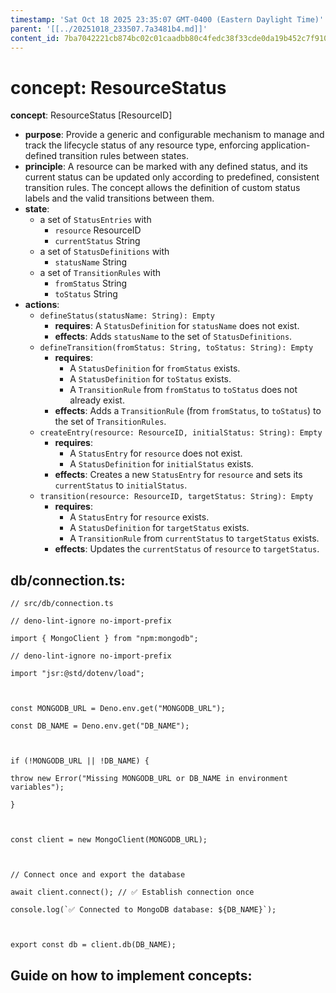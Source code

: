```yaml
---
timestamp: 'Sat Oct 18 2025 23:35:07 GMT-0400 (Eastern Daylight Time)'
parent: '[[../20251018_233507.7a3481b4.md]]'
content_id: 7ba7042221cb874bc02c01caadbb80c4fedc38f33cde0da19b452c7f9103a1bc
---
```


# concept: ResourceStatus

**concept**: ResourceStatus \[ResourceID]

* **purpose**: Provide a generic and configurable mechanism to manage and track the lifecycle status of any resource type, enforcing application-defined transition rules between states.
* **principle**: A resource can be marked with any defined status, and its current status can be updated only according to predefined, consistent transition rules. The concept allows the definition of custom status labels and the valid transitions between them.
* **state**:
  * a set of `StatusEntries` with
    * `resource` ResourceID
    * `currentStatus` String
  * a set of `StatusDefinitions` with
    * `statusName` String
  * a set of `TransitionRules` with
    * `fromStatus` String
    * `toStatus` String
* **actions**:
  * `defineStatus(statusName: String): Empty`
    * **requires**: A `StatusDefinition` for `statusName` does not exist.
    * **effects**: Adds `statusName` to the set of `StatusDefinitions`.
  * `defineTransition(fromStatus: String, toStatus: String): Empty`
    * **requires**:
      * A `StatusDefinition` for `fromStatus` exists.
      * A `StatusDefinition` for `toStatus` exists.
      * A `TransitionRule` from `fromStatus` to `toStatus` does not already exist.
    * **effects**: Adds a `TransitionRule` (from `fromStatus`, to `toStatus`) to the set of `TransitionRules`.
  * `createEntry(resource: ResourceID, initialStatus: String): Empty`
    * **requires**:
      * A `StatusEntry` for `resource` does not exist.
      * A `StatusDefinition` for `initialStatus` exists.
    * **effects**: Creates a new `StatusEntry` for `resource` and sets its `currentStatus` to `initialStatus`.
  * `transition(resource: ResourceID, targetStatus: String): Empty`
    * **requires**:
      * A `StatusEntry` for `resource` exists.
      * A `StatusDefinition` for `targetStatus` exists.
      * A `TransitionRule` from `currentStatus` to `targetStatus` exists.
    * **effects**: Updates the `currentStatus` of `resource` to `targetStatus`.

## db/connection.ts:

```
// src/db/connection.ts

// deno-lint-ignore no-import-prefix

import { MongoClient } from "npm:mongodb";

// deno-lint-ignore no-import-prefix

import "jsr:@std/dotenv/load";

  

const MONGODB_URL = Deno.env.get("MONGODB_URL");

const DB_NAME = Deno.env.get("DB_NAME");

  

if (!MONGODB_URL || !DB_NAME) {

throw new Error("Missing MONGODB_URL or DB_NAME in environment variables");

}

  

const client = new MongoClient(MONGODB_URL);

  

// Connect once and export the database

await client.connect(); // ✅ Establish connection once

console.log(`✅ Connected to MongoDB database: ${DB_NAME}`);

  

export const db = client.db(DB_NAME);
```

## Guide on how to implement concepts:
